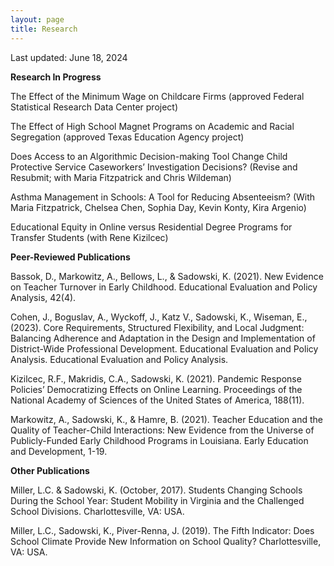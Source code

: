 ```yaml
---
layout: page
title: Research
---
```


Last updated: June 18, 2024

**Research In Progress**

The Effect of the Minimum Wage on Childcare Firms (approved Federal Statistical Research Data Center project)

The Effect of High School Magnet Programs on Academic and Racial Segregation (approved Texas Education Agency project) 

Does Access to an Algorithmic Decision-making Tool Change Child Protective Service Caseworkers’ Investigation Decisions? (Revise and Resubmit; with Maria Fitzpatrick and Chris Wildeman)

Asthma Management in Schools: A Tool for Reducing Absenteeism? (With Maria Fitzpatrick, Chelsea Chen, Sophia Day, Kevin Konty, Kira Argenio)

Educational Equity in Online versus Residential Degree Programs for Transfer Students (with Rene Kizilcec)


**Peer-Reviewed Publications**

Bassok, D., Markowitz, A., Bellows, L., & Sadowski, K. (2021). New Evidence on Teacher Turnover in Early Childhood. Educational Evaluation and Policy Analysis, 42(4). 

Cohen, J., Boguslav, A., Wyckoff, J., Katz V., Sadowski, K., Wiseman, E., (2023). Core Requirements, Structured Flexibility, and Local Judgment: Balancing Adherence and Adaptation in the Design and Implementation of District-Wide Professional Development. Educational Evaluation and Policy Analysis. Educational Evaluation and Policy Analysis. 

Kizilcec, R.F., Makridis, C.A., Sadowski, K. (2021). Pandemic Response Policies’ Democratizing Effects on Online Learning. Proceedings of the National Academy of Sciences of the United States of 
America, 188(11).

Markowitz, A., Sadowski, K., & Hamre, B. (2021). Teacher Education and the Quality of Teacher-Child Interactions: New Evidence from the Universe of Publicly-Funded Early Childhood Programs in Louisiana. Early Education and Development, 1-19.

**Other Publications**

Miller, L.C. & Sadowski, K. (October, 2017). Students Changing Schools During the School Year: Student Mobility in Virginia and the Challenged School Divisions. Charlottesville, VA: USA. 

Miller, L.C., Sadowski, K., Piver-Renna, J. (2019). The Fifth Indicator: Does School Climate Provide New Information on School Quality? Charlottesville, VA: USA. 
